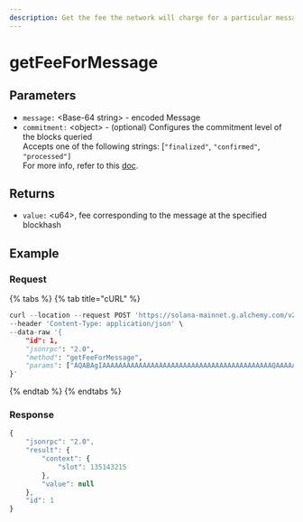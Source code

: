 ```yaml
---
description: Get the fee the network will charge for a particular message
---
```


# getFeeForMessage

## Parameters

* `message:` \<Base-64  string> - encoded Message
* `commitment:` \<object> - (optional) Configures the commitment level of the blocks queried\
  Accepts one of the following strings: \[`"finalized"`, `"confirmed"`, `"processed"]` \
  For more info, refer to this [doc](https://docs.solana.com/developing/clients/jsonrpc-api#configuring-state-commitment).

## Returns

* `value:` \<u64>, fee corresponding to the message at the specified blockhash

## Example&#x20;

### Request

{% tabs %}
{% tab title="cURL" %}
```python
curl --location --request POST 'https://solana-mainnet.g.alchemy.com/v2/demo' \
--header 'Content-Type: application/json' \
--data-raw '{
    "id": 1,
    "jsonrpc": "2.0",
    "method": "getFeeForMessage",
    "params": ["AQABAgIAAAAAAAAAAAAAAAAAAAAAAAAAAAAAAAAAAAAAAAAAAQAAAAAAAAAAAAAAAAAAAAAAAAAAAAAAAAAAAAAAAAAAAAAAAAAAAAAAAAAAAAAAAAAAAAAAAAAAAAAAAAAAAAEBAQAA"]
}'
```
{% endtab %}
{% endtabs %}

### Response

```javascript
{
    "jsonrpc": "2.0",
    "result": {
        "context": {
            "slot": 135143215
        },
        "value": null
    },
    "id": 1
}
```
